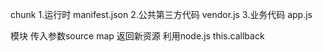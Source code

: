 
chunk
1.运行时 manifest.json
2.公共第三方代码 vendor.js
3.业务代码 app.js


模块
传入参数source map
返回新资源
利用node.js
this.callback
